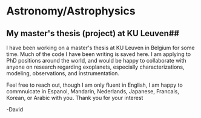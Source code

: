 # Astronomy/Astrophysics

## My master's thesis (project) at KU Leuven##

I have been working on a master's thesis at KU Leuven in Belgium for some time.
Much of the code I have been writing is saved here. I am applying to PhD positions around the world,
and would be happy to collaborate with anyone on research regarding exoplanets, especially characterizations, modeling, observations, and instrumentation. 

Feel free to reach out, though I am only fluent in English, I am happy to commnuicate in Espanol, Mandarin, Nederlands, Japanese, Francais, Korean, or Arabic with you. Thank you for your interest

-David 
